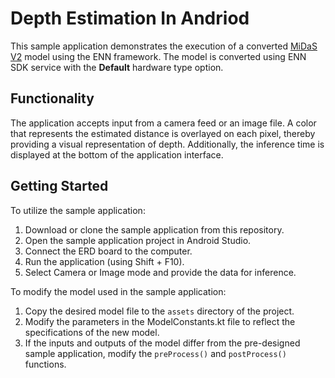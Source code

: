 # Depth Estimation In Andriod
This sample application demonstrates the execution of a converted [MiDaS V2](https://www.kaggle.com/models/intel/midas/frameworks/tfLite/variations/v2-1-small-lite/versions/1) model using the ENN framework.
The model is converted using ENN SDK service with the **Default** hardware type option.

## Functionality
The application accepts input from a camera feed or an image file.
A color that represents the estimated distance is overlayed on each pixel, thereby providing a visual representation of depth.
Additionally, the inference time is displayed at the bottom of the application interface.

## Getting Started
To utilize the sample application:
1.	Download or clone the sample application from this repository.
2.	Open the sample application project in Android Studio.
3.	Connect the ERD board to the computer.
4.	Run the application (using Shift + F10).
5.	Select Camera or Image mode and provide the data for inference.

To modify the model used in the sample application:
1.	Copy the desired model file to the `assets` directory of the project.
2.	Modify the parameters in the ModelConstants.kt file to reflect the specifications of the new model.
3.	If the inputs and outputs of the model differ from the pre-designed sample application, modify the `preProcess()` and `postProcess()` functions.